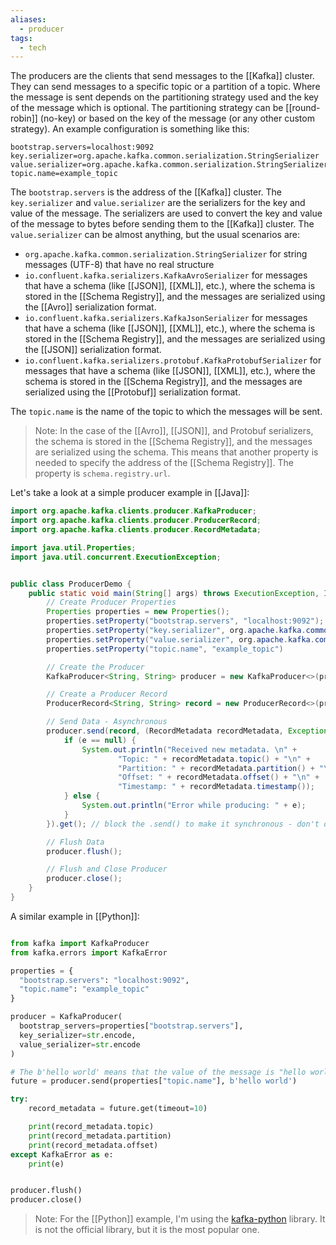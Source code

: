 ```yaml
---
aliases:
  - producer
tags:
  - tech
---
```

The producers are the clients that send messages to the [[Kafka]] cluster.
They can send messages to a specific topic or a partition of a topic.
Where the message is sent depends on the partitioning strategy used and the key of the message which is optional.
The partitioning strategy can be [[round-robin]] (no-key) or based on the key of the message (or any other custom strategy).
An example configuration is something like this:
```properties
bootstrap.servers=localhost:9092
key.serializer=org.apache.kafka.common.serialization.StringSerializer
value.serializer=org.apache.kafka.common.serialization.StringSerializer
topic.name=example_topic
```

The `bootstrap.servers` is the address of the [[Kafka]] cluster.
The `key.serializer` and `value.serializer` are the serializers for the key and value of the message.
The serializers are used to convert the key and value of the message to bytes before sending them to the [[Kafka]] cluster.
The `value.serializer` can be almost anything, but the usual scenarios are:
- `org.apache.kafka.common.serialization.StringSerializer` for string messages (UTF-8) that have no real structure
- `io.confluent.kafka.serializers.KafkaAvroSerializer` for messages that have a schema (like [[JSON]], [[XML]], etc.), where the schema is stored in the [[Schema Registry]], and the messages are serialized using the [[Avro]] serialization format.
- `io.confluent.kafka.serializers.KafkaJsonSerializer` for messages that have a schema (like [[JSON]], [[XML]], etc.), where the schema is stored in the [[Schema Registry]], and the messages are serialized using the [[JSON]] serialization format.
- `io.confluent.kafka.serializers.protobuf.KafkaProtobufSerializer` for messages that have a schema (like [[JSON]], [[XML]], etc.), where the schema is stored in the [[Schema Registry]], and the messages are serialized using the [[Protobuf]] serialization format.

The `topic.name` is the name of the topic to which the messages will be sent.

> Note: In the case of the [[Avro]], [[JSON]], and Protobuf serializers, the schema is stored in the [[Schema Registry]], and the messages are serialized using the schema. This means that another property is needed to specify the address of the [[Schema Registry]]. The property is `schema.registry.url`.

Let's take a look at a simple producer example in [[Java]]:

```java
import org.apache.kafka.clients.producer.KafkaProducer;
import org.apache.kafka.clients.producer.ProducerRecord;
import org.apache.kafka.clients.producer.RecordMetadata;

import java.util.Properties;
import java.util.concurrent.ExecutionException;


public class ProducerDemo {
    public static void main(String[] args) throws ExecutionException, InterruptedException {
        // Create Producer Properties
        Properties properties = new Properties();
        properties.setProperty("bootstrap.servers", "localhost:9092");
        properties.setProperty("key.serializer", org.apache.kafka.common.serialization.StringSerializer.class);
        properties.setProperty("value.serializer", org.apache.kafka.common.serialization.StringSerializer.class);
        properties.setProperty("topic.name", "example_topic")

        // Create the Producer
        KafkaProducer<String, String> producer = new KafkaProducer<>(properties); // The KafkaProducer will ignore any properties that are not needed

        // Create a Producer Record
        ProducerRecord<String, String> record = new ProducerRecord<>(properties.getProperty("topic.name"), "hello world"); // This means that the value of the message is "hello world" and that it will be sent to the topic "example_topic" (the key is null)

        // Send Data - Asynchronous
        producer.send(record, (RecordMetadata recordMetadata, Exception e) -> { // Callback function that is executed every time a record is sent or an exception is thrown while sending the record
            if (e == null) {
                System.out.println("Received new metadata. \n" +
                        "Topic: " + recordMetadata.topic() + "\n" +
                        "Partition: " + recordMetadata.partition() + "\n" +
                        "Offset: " + recordMetadata.offset() + "\n" +
                        "Timestamp: " + recordMetadata.timestamp());
            } else {
                System.out.println("Error while producing: " + e);
            }
        }).get(); // block the .send() to make it synchronous - don't do this in production!

        // Flush Data
        producer.flush();

        // Flush and Close Producer
        producer.close();
    }
}
```

A similar example in [[Python]]:

```python

from kafka import KafkaProducer
from kafka.errors import KafkaError

properties = {
  "bootstrap.servers": "localhost:9092",
  "topic.name": "example_topic"
}

producer = KafkaProducer(
  bootstrap_servers=properties["bootstrap.servers"],
  key_serializer=str.encode,
  value_serializer=str.encode
)

# The b'hello world' means that the value of the message is "hello world" and that it will be sent to the topic "example_topic" (the key is null)
future = producer.send(properties["topic.name"], b'hello world')

try:
    record_metadata = future.get(timeout=10)

    print(record_metadata.topic)
    print(record_metadata.partition)
    print(record_metadata.offset)
except KafkaError as e:
    print(e)


producer.flush()
producer.close()
```

> Note: For the [[Python]] example, I'm using the [kafka-python](https://kafka-python.readthedocs.io/en/master/index.html) library. 
> It is not the official library, but it is the most popular one.